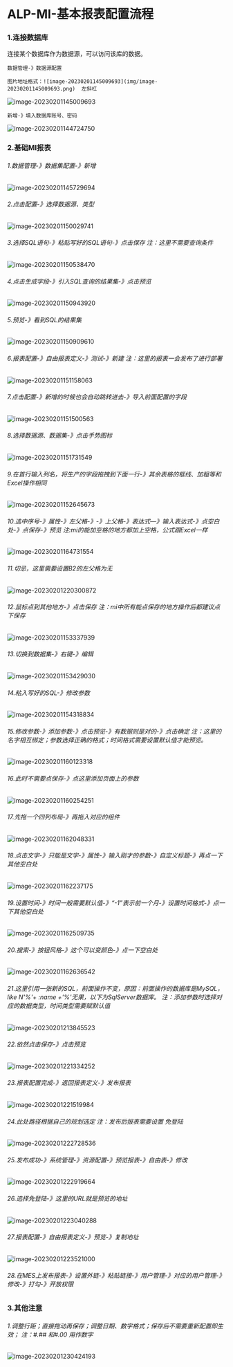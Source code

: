 # ALP-MI-基本报表配置流程

### 1.连接数据库

连接某个数据库作为数据源，可以访问该库的数据。

```
数据管理-》数据源配置
```

```
图片地址格式：![image-20230201145009693](img/image-20230201145009693.png)  左斜杠
```

![image-20230201145009693](img/image-20230201145009693.png)

```
新增-》填入数据库账号、密码
```

![image-20230201144724750](img/image-20230201144724750.png)



### 2.基础MI报表

###### 1.数据管理-》数据集配置-》新增

![image-20230201145729694](img/image-20230201145729694.png)

###### 2.点击配置-》选择数据源、类型

![image-20230201150029741](img/image-20230201150029741.png)

###### 3.选择SQL语句-》粘贴写好的SQL语句-》点击保存  注：这里不需要查询条件

![image-20230201150538470](img/image-20230201150538470.png)

###### 4.点击生成字段-》引入SQL查询的结果集-》点击预览

![image-20230201150943920](img/image-20230201150943920.png)

###### 5.预览-》看到SQL的结果集

![image-20230201150909610](img/image-20230201150909610.png)

###### 6.报表配置-》自由报表定义-》测试-》新建 注：这里的报表一会发布了进行部署

![image-20230201151158063](img/image-20230201151158063.png)

###### 7.点击配置-》新增的时候也会自动跳转进去-》导入前面配置的字段

![image-20230201151500563](img/image-20230201151500563.png)

###### 8.选择数据源、数据集-》点击手势图标

![image-20230201151731549](img/image-20230201151731549.png)

###### 9.在首行输入列名，将生产的字段拖拽到下面一行-》其余表格的框线、加粗等和Excel操作相同

![image-20230201152645673](img/image-20230201152645673.png)

###### 10.选中序号-》属性-》左父格-》-》上父格-》表达式—》输入表达式-》点空白处-》点保存-》预览  注:mi的能加空格的地方都加上空格，公式跟Excel一样

![image-20230201164731554](img/image-20230201164731554.png)

###### 11.切忌，这里需要设置B2的左父格为无

![image-20230201220300872](img/image-20230201220300872.png)

###### 12.鼠标点到其他地方-》点击保存  注：mi中所有能点保存的地方操作后都建议点下保存

![image-20230201153337939](img/image-20230201153337939.png)

###### 13.切换到数据集-》右键-》编辑

![image-20230201153429030](img/image-20230201153429030.png)

###### 14.粘入写好的SQL-》修改参数

![image-20230201154318834](img/image-20230201154318834.png)

###### 15.修改参数-》添加参数-》点击预览-》有数据则是对的-》点击确定  注：这里的名字相互绑定；参数选择正确的格式；时间格式需要设置默认值才能预览。

![image-20230201160123318](img/image-20230201160123318.png)

###### 16.此时不需要点保存-》点这里添加页面上的参数

![image-20230201160254251](img/image-20230201160254251.png)

###### 17.先拖一个四列布局-》再拖入对应的组件

![image-20230201162048331](img/image-20230201162048331.png)

###### 18.点击文字-》只能是文字-》属性-》输入刚才的参数-》自定义标题-》再点一下其他空白处

![image-20230201162237175](img/image-20230201162237175.png)

###### 19.设置时间-》时间一般需要默认值-》“-1”表示前一个月-》设置时间格式-》点一下其他空白处

![image-20230201162509735](img/image-20230201162509735.png)

###### 20.搜索-》按钮风格-》这个可以变颜色-》点一下空白处

![image-20230201162636542](img/image-20230201162636542.png)

###### 21.这里引用一张新的SQL，前面操作不变，原因：前面操作的数据库是MySQL，like N'%'+ :name +'%'无果，以下为SqlServer数据库。  注：添加参数时选择对应的数据类型，时间类型需要赋默认值

![image-20230201213845523](img/image-20230201213845523.png)

###### 22.依然点击保存-》点击预览

![image-20230201221334252](img/image-20230201221334252.png)

###### 23.报表配置完成-》返回报表定义-》发布报表

![image-20230201221519984](img/image-20230201221519984.png)

###### 24.此处路径根据自己的规划选定  注：发布后报表需要设置 免登陆

![image-20230201222728536](img/image-20230201222728536.png)

###### 25.发布成功-》系统管理-》资源配置-》预览报表-》自由表-》修改

![image-20230201222919664](img/image-20230201222919664.png)

###### 26.选择免登陆-》这里的URL就是预览的地址

![image-20230201223040288](img/image-20230201223040288.png)

###### 27.报表配置-》自由报表定义-》预览-》复制地址

![image-20230201223521000](img/image-20230201223521000.png)

###### 28.在MES上发布报表-》设置外链-》粘贴链接-》用户管理-》对应的用户管理-》修改-》打勾-》开放权限

### 3.其他注意

###### 1.调整行距；直接拖动再保存；调整日期、数字格式；保存后不需要重新配置即生效；  注：#.## 和#.00 用作数字

![image-20230201230424193](img/image-20230201230424193.png)

